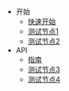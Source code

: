 * 开始
  * [快速开始](sidebar/)
  * [测试节点1](sidebar/2.md)
  * [测试节点2](sidebar/3.md)
* API
  * [指南](sidebar/1.md)
  * [测试节点3](sidebar/4.md)
  * [测试节点4](sidebar/5.md)